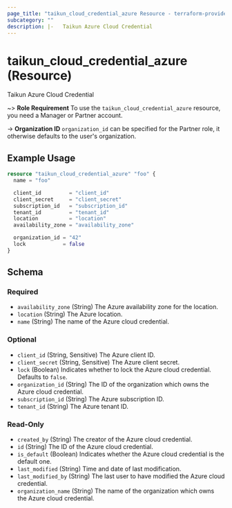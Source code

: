```yaml
---
page_title: "taikun_cloud_credential_azure Resource - terraform-provider-taikun"
subcategory: ""
description: |-   Taikun Azure Cloud Credential
---
```


# taikun_cloud_credential_azure (Resource)

Taikun Azure Cloud Credential

~> **Role Requirement** To use the `taikun_cloud_credential_azure` resource, you need a Manager or Partner account.

-> **Organization ID** `organization_id` can be specified for the Partner role, it otherwise defaults to the user's organization.

## Example Usage

```terraform
resource "taikun_cloud_credential_azure" "foo" {
  name = "foo"

  client_id         = "client_id"
  client_secret     = "client_secret"
  subscription_id   = "subscription_id"
  tenant_id         = "tenant_id"
  location          = "location"
  availability_zone = "availability_zone"

  organization_id = "42"
  lock            = false
}
```

<!-- schema generated by tfplugindocs -->
## Schema

### Required

- `availability_zone` (String) The Azure availability zone for the location.
- `location` (String) The Azure location.
- `name` (String) The name of the Azure cloud credential.

### Optional

- `client_id` (String, Sensitive) The Azure client ID.
- `client_secret` (String, Sensitive) The Azure client secret.
- `lock` (Boolean) Indicates whether to lock the Azure cloud credential. Defaults to `false`.
- `organization_id` (String) The ID of the organization which owns the Azure cloud credential.
- `subscription_id` (String) The Azure subscription ID.
- `tenant_id` (String) The Azure tenant ID.

### Read-Only

- `created_by` (String) The creator of the Azure cloud credential.
- `id` (String) The ID of the Azure cloud credential.
- `is_default` (Boolean) Indicates whether the Azure cloud credential is the default one.
- `last_modified` (String) Time and date of last modification.
- `last_modified_by` (String) The last user to have modified the Azure cloud credential.
- `organization_name` (String) The name of the organization which owns the Azure cloud credential.
